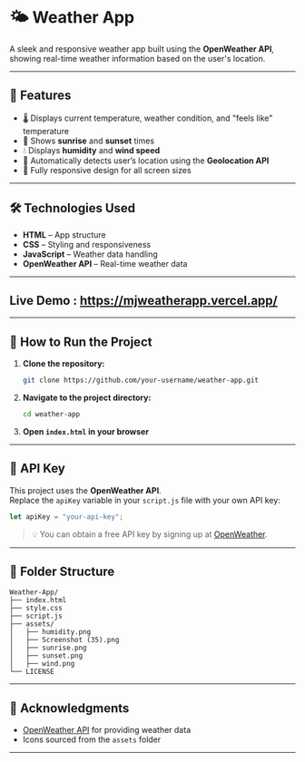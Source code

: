 # 🌤️ Weather App

A sleek and responsive weather app built using the **OpenWeather API**, showing real-time weather information based on the user's location.

---

## 🚀 Features

- 🌡️ Displays current temperature, weather condition, and "feels like" temperature
- 🌅 Shows **sunrise** and **sunset** times
- 💧 Displays **humidity** and **wind speed**
- 📍 Automatically detects user’s location using the **Geolocation API**
- 📱 Fully responsive design for all screen sizes

---

## 🛠️ Technologies Used

- **HTML** – App structure  
- **CSS** – Styling and responsiveness  
- **JavaScript** – Weather data handling  
- **OpenWeather API** – Real-time weather data

---

## Live Demo : https://mjweatherapp.vercel.app/

---

## 🧰 How to Run the Project

1. **Clone the repository:**
   ```bash
   git clone https://github.com/your-username/weather-app.git
   ```
2. **Navigate to the project directory:**
   ```bash
   cd weather-app
   ```
3. **Open `index.html` in your browser**

---

## 🔑 API Key

This project uses the **OpenWeather API**.  
Replace the `apiKey` variable in your `script.js` file with your own API key:

```js
let apiKey = "your-api-key";
```

> 💡 You can obtain a free API key by signing up at [OpenWeather](https://openweathermap.org/api).

---

## 📁 Folder Structure

```
Weather-App/
├── index.html
├── style.css
├── script.js
├── assets/
│   ├── humidity.png
│   ├── Screenshot (35).png
│   ├── sunrise.png
│   ├── sunset.png
│   ├── wind.png
└── LICENSE
```

---

## 🙏 Acknowledgments

- [OpenWeather API](https://openweathermap.org/) for providing weather data  
- Icons sourced from the `assets` folder

---
